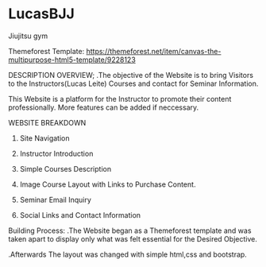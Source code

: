 # LucasBJJ
Jiujitsu gym

Themeforest Template: https://themeforest.net/item/canvas-the-multipurpose-html5-template/9228123

DESCRIPTION OVERVIEW;
  .The objective of the Website is to bring Visitors to the Instructors(Lucas Leite) Courses and contact for Seminar Information. 
  
   This Website is a platform for the Instructor to promote their content professionally. More features can be added if neccessary.
  
WEBSITE BREAKDOWN
  1. Site Navigation
  
  2. Instructor Introduction
  
  3. Simple Courses Description
  
  4. Image Course Layout with Links to Purchase Content.
  
  5. Seminar Email Inquiry
  
  6. Social Links and Contact Information 

Building Process:
  .The Website began as a Themeforest template and was taken apart to display only what was felt essential for the Desired Objective.
  
  .Afterwards The layout was changed with simple  html,css and bootstrap.
